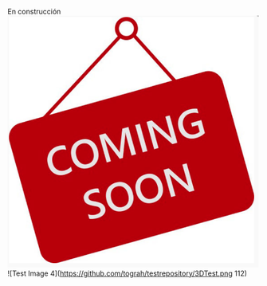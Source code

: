 En construcción
![Test Image 3](Figuras/ComingSoon.png)
![Test Image 4](https://github.com/tograh/testrepository/3DTest.png 112)
